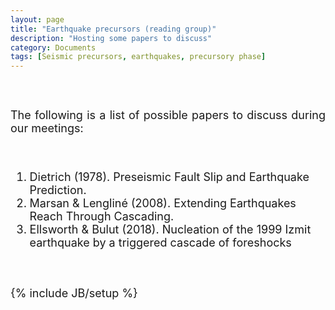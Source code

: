 ```yaml
---
layout: page
title: "Earthquake precursors (reading group)"
description: "Hosting some papers to discuss"
category: Documents
tags: [Seismic precursors, earthquakes, precursory phase]
---
```


<font size="4">
<p align="justify">
<br>
<br>
The following is a list of possible papers to discuss during our meetings:
</p>
<br>
<ol>
  <li>Dietrich (1978). Preseismic Fault Slip and Earthquake Prediction. <em><a href="https://github.com/hugosanrocks/hugosanrocks.github.com/blob/master/_pdf/Dietrich_1978_JGR.pdf"><img src="http://hugosanrocks.github.io/assets/img/pdf_image.jpg" alt="" width="15" height="16" border="0"></a></em></li>
  <li>Marsan & Lengliné (2008). Extending Earthquakes Reach Through Cascading.</li>
  <li>Ellsworth & Bulut (2018). Nucleation of the 1999 Izmit earthquake by a triggered cascade of foreshocks</li>
</ol>
<br>
<br>
{% include JB/setup %}
